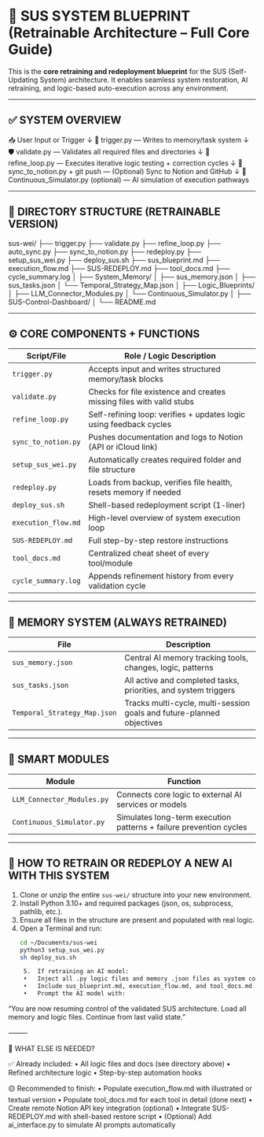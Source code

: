 # 🧠 SUS SYSTEM BLUEPRINT (Retrainable Architecture – Full Core Guide)

This is the **core retraining and redeployment blueprint** for the SUS (Self-Updating System) architecture. It enables seamless system restoration, AI retraining, and logic-based auto-execution across any environment.

---

## ✅ SYSTEM OVERVIEW

📥 User Input or Trigger
↓
🧠 trigger.py — Writes to memory/task system
↓
🛡 validate.py — Validates all required files and directories
↓
🔁 refine_loop.py — Executes iterative logic testing + correction cycles
↓
🧠 sync_to_notion.py + git push — (Optional) Sync to Notion and GitHub
↓
🧠 Continuous_Simulator.py (optional) — AI simulation of execution pathways

---

## 📂 DIRECTORY STRUCTURE (RETRAINABLE VERSION)

sus-wei/
├── trigger.py
├── validate.py
├── refine_loop.py
├── auto_sync.py
├── sync_to_notion.py
├── redeploy.py
├── setup_sus_wei.py
├── deploy_sus.sh
├── sus_blueprint.md
├── execution_flow.md
├── SUS-REDEPLOY.md
├── tool_docs.md
├── cycle_summary.log
│
├── System_Memory/
│   ├── sus_memory.json
│   ├── sus_tasks.json
│   └── Temporal_Strategy_Map.json
│
├── Logic_Blueprints/
│   ├── LLM_Connector_Modules.py
│   └── Continuous_Simulator.py
│
├── SUS-Control-Dashboard/
│   └── README.md

---

## ⚙️ CORE COMPONENTS + FUNCTIONS

| Script/File              | Role / Logic Description                                                  |
|--------------------------|---------------------------------------------------------------------------|
| `trigger.py`             | Accepts input and writes structured memory/task blocks                   |
| `validate.py`            | Checks for file existence and creates missing files with valid stubs     |
| `refine_loop.py`         | Self-refining loop: verifies + updates logic using feedback cycles       |
| `sync_to_notion.py`      | Pushes documentation and logs to Notion (API or iCloud link)             |
| `setup_sus_wei.py`       | Automatically creates required folder and file structure                 |
| `redeploy.py`            | Loads from backup, verifies file health, resets memory if needed         |
| `deploy_sus.sh`          | Shell-based redeployment script (1-liner)                                |
| `execution_flow.md`      | High-level overview of system execution loop                             |
| `SUS-REDEPLOY.md`        | Full step-by-step restore instructions                                   |
| `tool_docs.md`           | Centralized cheat sheet of every tool/module                            |
| `cycle_summary.log`      | Appends refinement history from every validation cycle                   |

---

## 🧠 MEMORY SYSTEM (ALWAYS RETRAINED)

| File                         | Description                                                              |
|-----------------------------|--------------------------------------------------------------------------|
| `sus_memory.json`           | Central AI memory tracking tools, changes, logic, patterns              |
| `sus_tasks.json`            | All active and completed tasks, priorities, and system triggers         |
| `Temporal_Strategy_Map.json`| Tracks multi-cycle, multi-session goals and future-planned objectives   |

---

## 🤖 SMART MODULES

| Module                     | Function                                                                 |
|----------------------------|--------------------------------------------------------------------------|
| `LLM_Connector_Modules.py` | Connects core logic to external AI services or models                   |
| `Continuous_Simulator.py`  | Simulates long-term execution patterns + failure prevention cycles      |

---

## 🧩 HOW TO RETRAIN OR REDEPLOY A NEW AI WITH THIS SYSTEM

1. Clone or unzip the entire `sus-wei/` structure into your new environment.
2. Install Python 3.10+ and required packages (json, os, subprocess, pathlib, etc.).
3. Ensure all files in the structure are present and populated with real logic.
4. Open a Terminal and run:
   ```bash
   cd ~/Documents/sus-wei
   python3 setup_sus_wei.py
   sh deploy_sus.sh

	5.	If retraining an AI model:
	•	Inject all .py logic files and memory .json files as system context.
	•	Include sus_blueprint.md, execution_flow.md, and tool_docs.md as retraining primers.
	•	Prompt the AI model with:
“You are now resuming control of the validated SUS architecture. Load all memory and logic files. Continue from last valid state.”

⸻

🧭 WHAT ELSE IS NEEDED?

✅ Already included:
	•	All logic files and docs (see directory above)
	•	Refined architecture logic
	•	Step-by-step automation hooks

🟡 Recommended to finish:
	•	Populate execution_flow.md with illustrated or textual version
	•	Populate tool_docs.md for each tool in detail (done next)
	•	Create remote Notion API key integration (optional)
	•	Integrate SUS-REDEPLOY.md with shell-based restore script
	•	(Optional) Add ai_interface.py to simulate AI prompts automatically